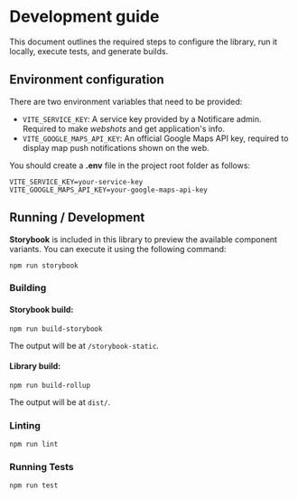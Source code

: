 # Development guide

This document outlines the required steps to configure the library, run it locally, execute tests, and generate builds.

## Environment configuration

There are two environment variables that need to be provided:
* `VITE_SERVICE_KEY`: A service key provided by a Notificare admin. Required to make *webshots* and get application's info.
* `VITE_GOOGLE_MAPS_API_KEY`: An official Google Maps API key, required to display map push notifications shown on the web.

You should create a **.env** file in the project root folder as follows:

```dotenv
VITE_SERVICE_KEY=your-service-key
VITE_GOOGLE_MAPS_API_KEY=your-google-maps-api-key
```

## Running / Development

**Storybook** is included in this library to preview the available component variants. You can execute it using the following command:

```shell
npm run storybook
```

### Building

#### Storybook build:

```shell
npm run build-storybook
```

The output will be at `/storybook-static`.

#### Library build:

```shell
npm run build-rollup
```

The output will be at `dist/`.

### Linting

```shell
npm run lint
```

### Running Tests

```shell
npm run test
```
